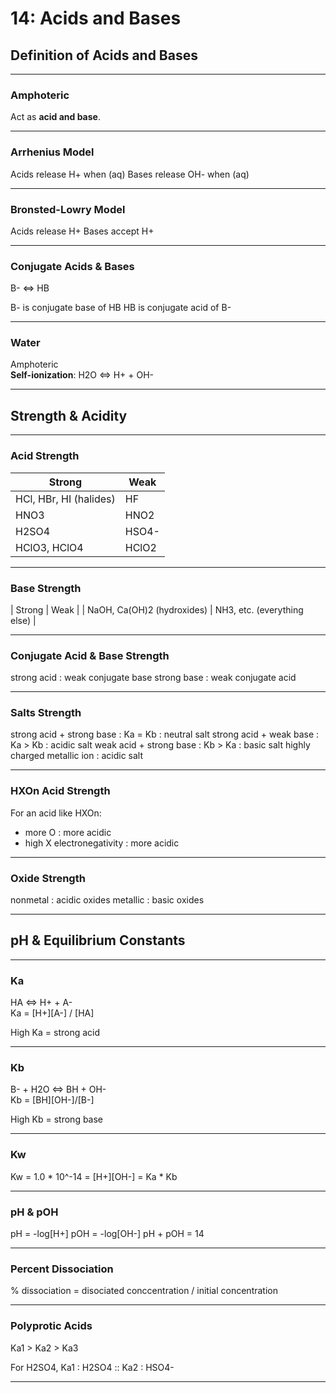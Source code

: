 # 14: Acids and Bases

## Definition of Acids and Bases

---

### Amphoteric
Act as **acid and base**.

---

### Arrhenius Model
Acids release H+ when (aq)
Bases release OH- when (aq)

---

### Bronsted-Lowry Model
Acids release H+
Bases accept H+

---

### Conjugate Acids & Bases

B- <=> HB

B- is conjugate base of HB
HB is conjugate acid of B-

---

### Water
Amphoteric  
**Self-ionization**: H2O <=> H+ + OH-

---

## Strength & Acidity

---
### Acid Strength
| Strong | Weak |
|--------|------|
| HCl, HBr, HI (halides) | HF   |
| HNO3 | HNO2 |
| H2SO4 | HSO4- |
| HClO3, HClO4 | HClO2 |

---

### Base Strength
| Strong | Weak |
| NaOH, Ca(OH)2 (hydroxides) | NH3, etc. (everything else) |

---

### Conjugate Acid & Base Strength
strong acid : weak conjugate base
strong base : weak conjugate acid

---

### Salts Strength
strong acid + strong base : Ka = Kb : neutral salt
strong acid + weak base : Ka > Kb : acidic salt
weak acid + strong base : Kb > Ka : basic salt
highly charged metallic ion  : acidic salt

---

### HXOn Acid Strength 
For an acid like HXOn:  
 - more O : more acidic
 - high X electronegativity : more acidic

---

### Oxide Strength
nonmetal : acidic oxides
metallic : basic oxides

---

## pH & Equilibrium Constants

---

### Ka
HA <=> H+ + A-  
Ka = [H+][A-] / [HA]

High Ka = strong acid

---

### Kb
B- + H2O <=> BH + OH-  
Kb = [BH][OH-]/[B-]

High Kb = strong base

---

### Kw
Kw = 1.0 * 10^-14 = [H+][OH-] = Ka * Kb

---

### pH & pOH
pH = -log[H+]
pOH = -log[OH-]
pH + pOH = 14

---

### Percent Dissociation
% dissociation = disociated conccentration / initial concentration

---

### Polyprotic Acids
Ka1 > Ka2 > Ka3

For H2SO4, Ka1 : H2SO4 :: Ka2 : HSO4-

--- 

